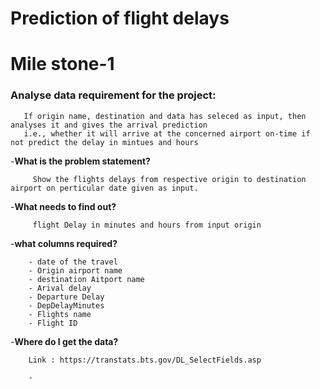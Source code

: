# Prediction of flight delays

# **Mile stone-1**

### Analyse data requirement for the project:

       If origin name, destination and data has seleced as input, then analyses it and gives the arrival prediction
       i.e., whether it will arrive at the concerned airport on-time if not predict the delay in mintues and hours 


   -**What is the problem statement?**
   
         Show the flights delays from respective origin to destination airport on perticular date given as input.
        
   -**What needs to find out?**
   
         flight Delay in minutes and hours from input origin
        
   -**what columns required?**
   
        - date of the travel
        - Origin airport name
        - destination Aitport name
        - Arival delay
        - Departure Delay
        - DepDelayMinutes         
        - Flights name
        - Flight ID

   -**Where do I get the data?**
   
        Link : https://transtats.bts.gov/DL_SelectFields.asp
        
        - 
        
        
